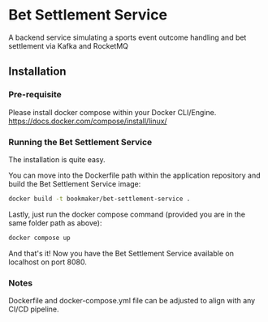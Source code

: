 # Bet Settlement Service
A backend service simulating a sports event outcome handling and bet settlement via Kafka and RocketMQ

## Installation
### Pre-requisite
Please install docker compose within your Docker CLI/Engine.
https://docs.docker.com/compose/install/linux/

### Running the Bet Settlement Service
The installation is quite easy.

You can move into the Dockerfile path within the application repository and build the Bet Settlement Service image:
```bash
docker build -t bookmaker/bet-settlement-service .
```

Lastly, just run the docker compose command (provided you are in the same folder path as above):
```bash
docker compose up
```

And that's it!
Now you have the Bet Settlement Service available on localhost on port 8080.

### Notes
Dockerfile and docker-compose.yml file can be adjusted to align with any CI/CD pipeline.

